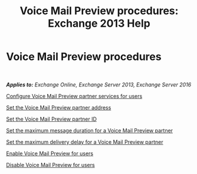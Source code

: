 ﻿---
title: 'Voice Mail Preview procedures: Exchange 2013 Help'
TOCTitle: Voice Mail Preview procedures
ms:assetid: 3154be11-1a9d-4e51-a2d0-592ddbcca7b1
ms:mtpsurl: https://technet.microsoft.com/en-us/library/JJ938009(v=EXCHG.150)
ms:contentKeyID: 50950817
ms.date: 12/10/2017
mtps_version: v=EXCHG.150
---

# Voice Mail Preview procedures

 

_**Applies to:** Exchange Online, Exchange Server 2013, Exchange Server 2016_


[Configure Voice Mail Preview partner services for users](configure-voice-mail-preview-partner-services-for-users-exchange-2013-help.md)

[Set the Voice Mail Preview partner address](set-the-voice-mail-preview-partner-address-exchange-2013-help.md)

[Set the Voice Mail Preview partner ID](https://docs.microsoft.com/en-us/exchange/voice-mail-unified-messaging/set-up-client-voice-mail-features/set-the-voice-mail-preview-partner-id)

[Set the maximum message duration for a Voice Mail Preview partner](set-the-maximum-message-duration-for-a-voice-mail-preview-partner-exchange-2013-help.md)

[Set the maximum delivery delay for a Voice Mail Preview partner](https://docs.microsoft.com/en-us/exchange/voice-mail-unified-messaging/set-up-client-voice-mail-features/set-the-maximum-delivery-delay-for-a-voice-mail-preview-partner)

[Enable Voice Mail Preview for users](https://docs.microsoft.com/en-us/exchange/voice-mail-unified-messaging/set-up-client-voice-mail-features/enable-voice-mail-preview)

[Disable Voice Mail Preview for users](disable-voice-mail-preview-for-users-exchange-2013-help.md)

